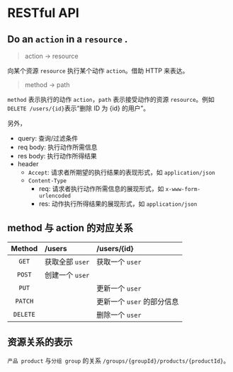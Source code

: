 # RESTful API

## Do an `action` in a `resource` .

> action -&gt; resource

向某个资源 `resource` 执行某个动作 `action`。借助 HTTP 来表达。

> method -&gt; path

`method` 表示执行的动作 `action`，`path` 表示接受动作的资源 `resource`。例如 `DELETE /users/{id}`表示“删除 ID 为 {id} 的用户”。

另外，

* query: 查询/过滤条件
* req body: 执行动作所需信息
* res body: 执行动作所得结果
* header
  * `Accept`: 请求者所期望的执行结果的表现形式，如 `application/json`
  * `Content-Type`
    * req: 请求者执行动作所需信息的展现形式，如 `x-www-form-urlencoded`
    * res: 动作执行所得结果的展现形式，如 `application/json`

## method 与 action 的对应关系

| Method | /users | /users/{id} |
| :---: | :--- | :--- |
| `GET` | 获取全部 `user` | 获取一个 `user` |
| `POST` | 创建一个 `user` |  |
| `PUT` |  | 更新一个 `user` |
| `PATCH` |  | 更新一个 `user` 的部分信息 |
| `DELETE` |  | 删除一个 `user` |

## 资源关系的表示

`产品 product` 与`分组 group` 的关系 `/groups/{groupId}/products/{productId}`。

